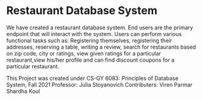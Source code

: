 # Restaurant Database System

We have created a restaurant database system. End users are the primary endpoint that will interact with the system. Users can perform various functional tasks such as: Registering themselves, registering their addresses,  reserving a table, writing a review, search for restaurants based on zip code, city or ratings, view given ratings for a particular restaurant,view his/her profile and can find discount coupons for a particular restaurant. 

This Project was created under CS-GY 6083: Principles of Database System, Fall 2021
Professor: Julia Stoyanovich
Contributers: Viren Parmar
              Shardha Koul

